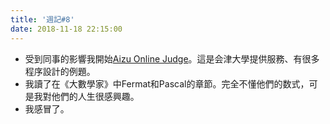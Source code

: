 ```yaml
---
title: '週記#8'
date: 2018-11-18 22:15:00
---
```

- 受到同事的影響我開始[Aizu Online Judge](https://onlinejudge.u-aizu.ac.jp/)。這是会津大學提供服務、有很多程序設計的例題。
- 我讀了在《大數學家》中Fermat和Pascal的章節。完全不懂他們的数式，可是我對他們的人生很感興趣。
- 我感冒了。